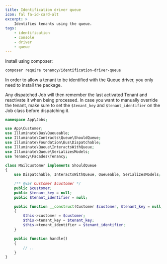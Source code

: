 ```yaml
---
title: Identification driver queue
icon: fal fa-id-card-alt
excerpt: >
    Identifies tenants using the queue.
tags:
    - identification
    - console
    - driver
    - queue
---
```

Install using composer:

```bash
composer require tenancy/identification-driver-queue
```

In order to allow a tenant to be identified with the Queue driver,
you only need to install the package.

Any dispatched Job will then remember the last activated Tenant and
reactivate it when being processed. In case you want to manually
override the tenant, make sure to set the `$tenant_key` and `$tenant_identifier`
on the Job class before dispatching it.

```php
namespace App\Jobs;

use App\Customer;
use Illuminate\Bus\Queueable;
use Illuminate\Contracts\Queue\ShouldQueue;
use Illuminate\Foundation\Bus\Dispatchable;
use Illuminate\Queue\InteractsWithQueue;
use Illuminate\Queue\SerializesModels;
use Tenancy\Facades\Tenancy;

class MailCustomer implements ShouldQueue
{
    use Dispatchable, InteractsWithQueue, Queueable, SerializesModels;

    /** @var Customer $customer */
    public $customer;
    public $tenant_key = null;
    public $tenant_identifier = null;

    public function __construct(Customer $customer, $tenant_key = null, string $tenant_identifier = null)
    {
        $this->customer = $customer;
        $this->tenant_key = $tenant_key;
        $this->tenant_identifier = $tenant_identifier;
    }

    public function handle()
    {
        // ..
    }
}

```
